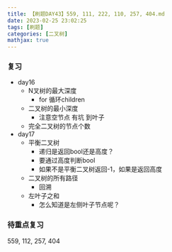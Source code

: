 ```yaml
---
title: 【刷题DAY43】559, 111, 222, 110, 257, 404.md
date: 2023-02-25 23:02:25
tags: [刷题] 
categories: [二叉树]
mathjax: true 
---
```


### 复习
- day16
    - N叉树的最大深度
        - for 循环children
    - 二叉树的最小深度
        - 注意空节点 有坑 到叶子
    - 完全二叉树的节点个数    
- day17
    - 平衡二叉树
        - 递归是返回bool还是高度？
        - 要通过高度判断bool
        - 如果不是平衡二叉树返回-1，如果是返回高度
    - 二叉树的所有路径
        - 回溯
    - 左叶子之和
        - 怎么知道是左侧叶子节点呢？


### 待重点复习   
559, 112, 257, 404